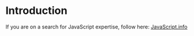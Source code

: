# Introduction

If you are on a search for JavaScript expertise, follow here: [JavaScript.info](https://javascript.info/)
